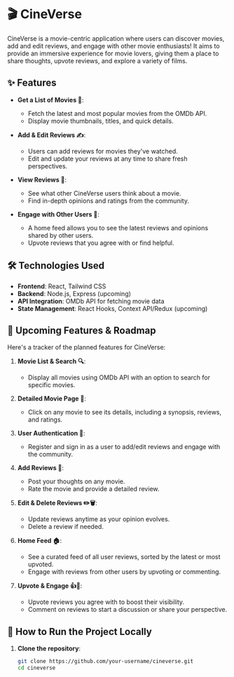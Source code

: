 # 🎬 CineVerse

CineVerse is a movie-centric application where users can discover movies, add and edit reviews, and engage with other movie enthusiasts! It aims to provide an immersive experience for movie lovers, giving them a place to share thoughts, upvote reviews, and explore a variety of films.

## ✨ Features

- **Get a List of Movies 📃**: 
   - Fetch the latest and most popular movies from the OMDb API.
   - Display movie thumbnails, titles, and quick details.

- **Add & Edit Reviews ✍️**: 
   - Users can add reviews for movies they've watched.
   - Edit and update your reviews at any time to share fresh perspectives.

- **View Reviews 📝**: 
   - See what other CineVerse users think about a movie.
   - Find in-depth opinions and ratings from the community.

- **Engage with Other Users 🤝**:
   - A home feed allows you to see the latest reviews and opinions shared by other users.
   - Upvote reviews that you agree with or find helpful.

## 🛠️ Technologies Used

- **Frontend**: React, Tailwind CSS
- **Backend**: Node.js, Express (upcoming)
- **API Integration**: OMDb API for fetching movie data
- **State Management**: React Hooks, Context API/Redux (upcoming)

## 📌 Upcoming Features & Roadmap

Here's a tracker of the planned features for CineVerse:

1. **Movie List & Search 🔍**: 
   - Display all movies using OMDb API with an option to search for specific movies.
   
2. **Detailed Movie Page 🎥**: 
   - Click on any movie to see its details, including a synopsis, reviews, and ratings.

3. **User Authentication 👤**: 
   - Register and sign in as a user to add/edit reviews and engage with the community.

4. **Add Reviews 📝**: 
   - Post your thoughts on any movie.
   - Rate the movie and provide a detailed review.

5. **Edit & Delete Reviews ✏️🗑️**:
   - Update reviews anytime as your opinion evolves.
   - Delete a review if needed.

6. **Home Feed 🏠**: 
   - See a curated feed of all user reviews, sorted by the latest or most upvoted.
   - Engage with reviews from other users by upvoting or commenting.

7. **Upvote & Engage 👍💬**: 
   - Upvote reviews you agree with to boost their visibility.
   - Comment on reviews to start a discussion or share your perspective.

## 🚀 How to Run the Project Locally

1. **Clone the repository**:
   ```bash
   git clone https://github.com/your-username/cineverse.git
   cd cineverse
